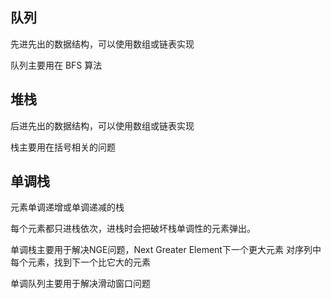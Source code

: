## 队列
先进先出的数据结构，可以使用数组或链表实现

队列主要⽤在 BFS 算法
## 堆栈
后进先出的数据结构，可以使用数组或链表实现

栈主要⽤在括号相关的问题

## 单调栈
元素单调递增或单调递减的栈

每个元素都只进栈依次，进栈时会把破坏栈单调性的元素弹出。

单调栈主要用于解决NGE问题，Next Greater Element下一个更大元素
对序列中每个元素，找到下一个比它大的元素

单调队列主要用于解决滑动窗口问题